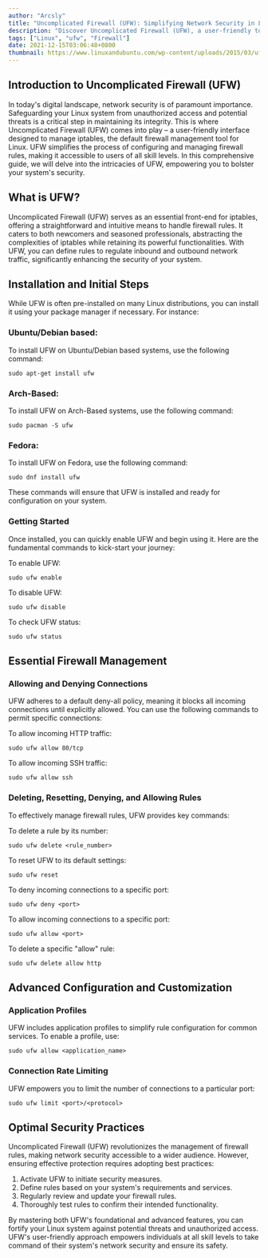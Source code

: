 ```yaml
---
author: "Arcsly"
title: "Uncomplicated Firewall (UFW): Simplifying Network Security in Linux"
description: "Discover Uncomplicated Firewall (UFW), a user-friendly tool for managing firewall rules in Linux. Learn how to secure your system, control incoming and outgoing traffic, and navigate UFW's features."
tags: ["Linux", "ufw", "Firewall"]
date: 2021-12-15T03:06:48+0800
thumbnail: https://www.linuxandubuntu.com/wp-content/uploads/2015/03/ufw-linux-firewall-960x540.png
---
```


## Introduction to Uncomplicated Firewall (UFW)

In today's digital landscape, network security is of paramount importance. Safeguarding your Linux system from unauthorized access and potential threats is a critical step in maintaining its integrity. This is where Uncomplicated Firewall (UFW) comes into play – a user-friendly interface designed to manage iptables, the default firewall management tool for Linux. UFW simplifies the process of configuring and managing firewall rules, making it accessible to users of all skill levels. In this comprehensive guide, we will delve into the intricacies of UFW, empowering you to bolster your system's security.

## What is UFW?

Uncomplicated Firewall (UFW) serves as an essential front-end for iptables, offering a straightforward and intuitive means to handle firewall rules. It caters to both newcomers and seasoned professionals, abstracting the complexities of iptables while retaining its powerful functionalities. With UFW, you can define rules to regulate inbound and outbound network traffic, significantly enhancing the security of your system.

## Installation and Initial Steps

While UFW is often pre-installed on many Linux distributions, you can install it using your package manager if necessary. For instance:

### Ubuntu/Debian based:

To install UFW on Ubuntu/Debian based systems, use the following command:
```shell
sudo apt-get install ufw
```

### Arch-Based:

To install UFW on Arch-Based systems, use the following command:
```shell
sudo pacman -S ufw
```

### Fedora:

To install UFW on Fedora, use the following command:
```shell
sudo dnf install ufw
```

These commands will ensure that UFW is installed and ready for configuration on your system.


### Getting Started

Once installed, you can quickly enable UFW and begin using it. Here are the fundamental commands to kick-start your journey:

To enable UFW:
```shell
sudo ufw enable
```

To disable UFW:
```shell
sudo ufw disable
```

To check UFW status:
```shell
sudo ufw status
```

## Essential Firewall Management

### Allowing and Denying Connections

UFW adheres to a default deny-all policy, meaning it blocks all incoming connections until explicitly allowed. You can use the following commands to permit specific connections:

To allow incoming HTTP traffic:
```shell
sudo ufw allow 80/tcp
```

To allow incoming SSH traffic:
```shell
sudo ufw allow ssh
```

### Deleting, Resetting, Denying, and Allowing Rules

To effectively manage firewall rules, UFW provides key commands:

To delete a rule by its number:
```shell
sudo ufw delete <rule_number>
```

To reset UFW to its default settings:
```shell
sudo ufw reset
```

To deny incoming connections to a specific port:
```shell
sudo ufw deny <port>
```

To allow incoming connections to a specific port:
```shell
sudo ufw allow <port>
```

To delete a specific "allow" rule:

```shell
sudo ufw delete allow http
```

## Advanced Configuration and Customization

### Application Profiles

UFW includes application profiles to simplify rule configuration for common services. To enable a profile, use:

```shell
sudo ufw allow <application_name>
```

### Connection Rate Limiting

UFW empowers you to limit the number of connections to a particular port:

```shell
sudo ufw limit <port>/<protocol>
```

## Optimal Security Practices

Uncomplicated Firewall (UFW) revolutionizes the management of firewall rules, making network security accessible to a wider audience. However, ensuring effective protection requires adopting best practices:

1. Activate UFW to initiate security measures.
2. Define rules based on your system's requirements and services.
3. Regularly review and update your firewall rules.
4. Thoroughly test rules to confirm their intended functionality.

By mastering both UFW's foundational and advanced features, you can fortify your Linux system against potential threats and unauthorized access. UFW's user-friendly approach empowers individuals at all skill levels to take command of their system's network security and ensure its safety.